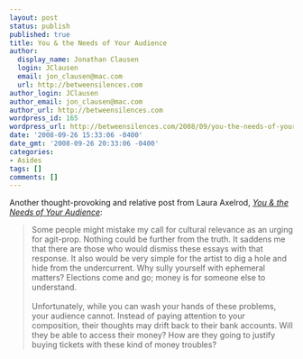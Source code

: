 ```yaml
---
layout: post
status: publish
published: true
title: You & the Needs of Your Audience
author:
  display_name: Jonathan Clausen
  login: JClausen
  email: jon_clausen@mac.com
  url: http://betweensilences.com
author_login: JClausen
author_email: jon_clausen@mac.com
author_url: http://betweensilences.com
wordpress_id: 165
wordpress_url: http://betweensilences.com/2008/09/you-the-needs-of-your-audience/
date: '2008-09-26 15:33:06 -0400'
date_gmt: '2008-09-26 20:33:06 -0400'
categories:
- Asides
tags: []
comments: []
---
```

<p>Another thought-provoking and relative post from Laura Axelrod, <a href="http://www.gaspjournal.com/2008/09/you-the-needs-of-your-audience.html"><cite>You & the Needs of Your Audience</cite></a>:</p>
<blockquote cite="http://www.gaspjournal.com/2008/09/you-the-needs-of-your-audience.html"><p>
Some people might mistake my call for cultural relevance as an urging for agit-prop. Nothing could be further from the truth. It saddens me that there are those who would dismiss these essays with that response. It also would be very simple for the artist to dig a hole and hide from the undercurrent. Why sully yourself with ephemeral matters? Elections come and go; money is for someone else to understand.<br/><br/>Unfortunately, while you can wash your hands of these problems, your audience cannot. Instead of paying attention to your composition, their thoughts may drift back to their bank accounts. Will they be able to access their money? How are they going to justify buying tickets with these kind of money troubles?
</p></blockquote>

